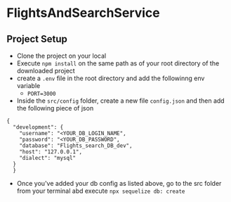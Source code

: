 # FlightsAndSearchService

## Project Setup
- Clone the project on your local
- Execute `npm install` on the same path as of your root directory of the downloaded project
- create a `.env` file in the root directory and add the followinng env variable
  - `PORT=3000`
- Inside the `src/config` folder, create a new file `config.json` and then add the following piece of json

```
{
  "development": {
    "username": "<YOUR_DB_LOGIN_NAME",
    "password": "<YOUR_DB_PASSWORD",
    "database": "Flights_search_DB_dev",
    "host": "127.0.0.1",
    "dialect": "mysql"
  }
  }
```
- Once you've added your db config as listed above, go to the src folder from your terminal abd execute `npx sequelize db: create`
